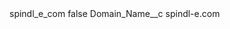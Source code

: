 <?xml version="1.0" encoding="UTF-8"?>
<CustomMetadata xmlns="http://soap.sforce.com/2006/04/metadata" xmlns:xsi="http://www.w3.org/2001/XMLSchema-instance" xmlns:xsd="http://www.w3.org/2001/XMLSchema">
    <label>spindl_e_com</label>
    <protected>false</protected>
    <values>
        <field>Domain_Name__c</field>
        <value xsi:type="xsd:string">spindl-e.com</value>
    </values>
</CustomMetadata>
